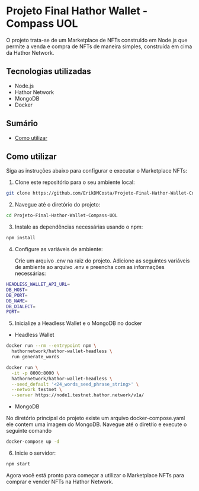 # Projeto Final Hathor Wallet - Compass UOL

O projeto trata-se de um Marketplace de NFTs construído em Node.js que permite a venda e compra de NFTs de maneira simples, construída em cima da Hathor Network.

## Tecnologias utilizadas

- Node.js
- Hathor Network
- MongoDB
- Docker

## Sumário

- [Como utilizar](#como-utilizar)

## Como utilizar

Siga as instruções abaixo para configurar e executar o Marketplace NFTs:

1. Clone este repositório para o seu ambiente local:

```bash
git clone https://github.com/ErikDMCosta/Projeto-Final-Hathor-Wallet-Compass-UOL.git
```

2. Navegue até o diretório do projeto:

```bash
cd Projeto-Final-Hathor-Wallet-Compass-UOL
```

3. Instale as dependências necessárias usando o npm:

```bash
npm install
```

4. Configure as variáveis de ambiente:

    Crie um arquivo .env na raiz do projeto.
    Adicione as seguintes variáveis de ambiente ao arquivo .env e preencha com as informações necessárias:

```bash
HEADLESS_WALLET_API_URL=
DB_HOST=
DB_PORT=
DB_NAME=
DB_DIALECT=
PORT=
```

5. Inicialize a Headless Wallet e o MongoDB no docker

- Headless Wallet

```bash
docker run --rm --entrypoint npm \
  hathornetwork/hathor-wallet-headless \
  run generate_words
```

```bash
docker run \
  -it -p 8000:8000 \
  hathornetwork/hathor-wallet-headless \
  --seed_default '<24_words_seed_phrase_string>' \
  --network testnet \
  --server https://node1.testnet.hathor.network/v1a/
```

- MongoDB

No diretório principal do projeto existe um arquivo docker-compose.yaml ele contem uma imagem do MongoDB. Navegue até o diretŕio e execute o seguinte comando

```bash
docker-compose up -d
```

6. Inicie o servidor:

```bash
npm start
```

Agora você está pronto para começar a utilizar o Marketplace NFTs para comprar e vender NFTs na Hathor Network.

